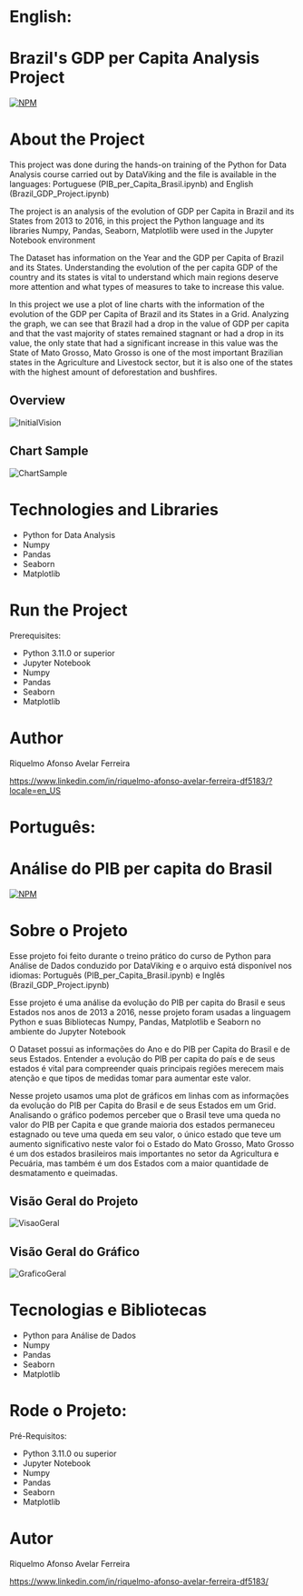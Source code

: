 # English:
# Brazil's GDP per Capita Analysis Project
[![NPM](https://img.shields.io/npm/l/react)](https://github.com/RiquelmoFerreira/DataAnalysisBrazil_GDP/blob/main/License)

# About the Project

This project was done during the hands-on training of the Python for Data Analysis course carried out by DataViking and the file is available in the languages: Portuguese (PIB_per_Capita_Brasil.ipynb) and English (Brazil_GDP_Project.ipynb)

The project is an analysis of the evolution of GDP per Capita in Brazil and its States from 2013 to 2016, in this project the Python language and its libraries Numpy, Pandas, Seaborn, Matplotlib were used in the Jupyter Notebook environment

The Dataset has information on the Year and the GDP per Capita of Brazil and its States. Understanding the evolution of the per capita GDP of the country and its states is vital to understand which main regions deserve more attention and what types of measures to take to increase this value.

In this project we use a plot of line charts with the information of the evolution of the GDP per Capita of Brazil and its States in a Grid. Analyzing the graph, we can see that Brazil had a drop in the value of GDP per capita and that the vast majority of states remained stagnant or had a drop in its value, the only state that had a significant increase in this value was the State of Mato Grosso, Mato Grosso is one of the most important Brazilian states in the Agriculture and Livestock sector, but it is also one of the states with the highest amount of deforestation and bushfires.

## Overview
![InitialVision](https://github.com/RiquelmoFerreira/Images/blob/main/3.png)

## Chart Sample
![ChartSample](https://github.com/RiquelmoFerreira/Images/blob/main/4.png)

# Technologies and Libraries

- Python for Data Analysis
- Numpy
- Pandas
- Seaborn
- Matplotlib

# Run the Project
Prerequisites:
- Python 3.11.0 or superior
- Jupyter Notebook
- Numpy
- Pandas
- Seaborn
- Matplotlib

# Author
Riquelmo Afonso Avelar Ferreira

https://www.linkedin.com/in/riquelmo-afonso-avelar-ferreira-df5183/?locale=en_US
#

# Português:
# Análise do PIB per capita do Brasil
[![NPM](https://img.shields.io/npm/l/react)](https://github.com/RiquelmoFerreira/DataAnalysisBrazil_GDP/blob/main/License)

# Sobre o Projeto

Esse projeto foi feito durante o treino prático do curso de Python para Análise de Dados conduzido por DataViking e o arquivo está disponível nos idiomas: Português (PIB_per_Capita_Brasil.ipynb) e Inglês (Brazil_GDP_Project.ipynb)

Esse projeto é uma análise da evolução do PIB per capita do Brasil e seus Estados nos anos de 2013 a 2016, nesse projeto foram usadas a linguagem Python e suas Bibliotecas Numpy, Pandas, Matplotlib e Seaborn no ambiente do Jupyter Notebook

O Dataset possui as informações do Ano e do PIB per Capita do Brasil e de seus Estados. Entender a evolução do PIB per capita do país e de seus estados é vital para compreender quais principais regiões merecem mais atenção e que tipos de medidas tomar para aumentar este valor.

Nesse projeto usamos uma plot de gráficos em linhas com as informações da evolução do PIB per Capita do Brasil e de seus Estados em um Grid. Analisando o gráfico podemos perceber que o Brasil teve uma queda no valor do PIB per Capita e que grande maioria dos estados permaneceu estagnado ou teve uma queda em seu valor, o único estado que teve um aumento significativo neste valor foi o Estado do Mato Grosso, Mato Grosso é um dos estados brasileiros mais importantes no setor da Agricultura e Pecuária, mas também é um dos Estados com a maior quantidade de desmatamento e queimadas.

## Visão Geral do Projeto
![VisaoGeral](https://github.com/RiquelmoFerreira/Images/blob/main/3.png)

## Visão Geral do Gráfico
![GraficoGeral](https://github.com/RiquelmoFerreira/Images/blob/main/4.png)

# Tecnologias e Bibliotecas
- Python para Análise de Dados
- Numpy
- Pandas
- Seaborn
- Matplotlib

# Rode o Projeto:
Pré-Requisitos:
- Python 3.11.0 ou superior
- Jupyter Notebook
- Numpy
- Pandas
- Seaborn
- Matplotlib

# Autor
Riquelmo Afonso Avelar Ferreira

https://www.linkedin.com/in/riquelmo-afonso-avelar-ferreira-df5183/


